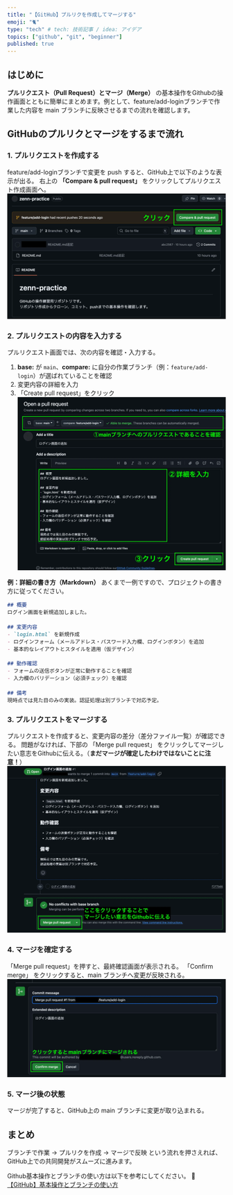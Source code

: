 ```yaml
---
title: "【GitHub】プルリクを作成してマージする"
emoji: "🐈"
type: "tech" # tech: 技術記事 / idea: アイデア
topics: ["github", "git", "beginner"]
published: true
---
```


## はじめに
**プルリクエスト（Pull Request）とマージ（Merge）** の基本操作をGithubの操作画面とともに簡単にまとめます。例として、feature/add-loginブランチで作業した内容を main ブランチに反映させるまでの流れを確認します。

## GitHubのプルリクとマージをするまで流れ
### 1. プルリクエストを作成する

feature/add-loginブランチで変更を push すると、GitHub上で以下のような表示が出る。
右上の **「Compare & pull request」** をクリックしてプルリクエスト作成画面へ。
![Githubのプルリクエストボタン](/images/github-pull-request01.webp)  

### 2. プルリクエストの内容を入力する

プルリクエスト画面では、次の内容を確認・入力する。

1. **base:** が `main`、**compare:** に自分の作業ブランチ（例：`feature/add-login`）が選ばれていることを確認  
2. 変更内容の詳細を入力  
3. 「Create pull request」をクリック  
![Githubのプルリクエストボタン](/images/github-pull-request02.webp)  

**例：詳細の書き方（Markdown）**
あくまで一例ですので、プロジェクトの書き方に従ってください。
```md
## 概要
ログイン画面を新規追加しました。

## 変更内容
- `login.html` を新規作成  
- ログインフォーム（メールアドレス・パスワード入力欄、ログインボタン）を追加  
- 基本的なレイアウトとスタイルを適用（仮デザイン）

## 動作確認
- フォームの送信ボタンが正常に動作することを確認  
- 入力欄のバリデーション（必須チェック）を確認  

## 備考
現時点では見た目のみの実装。認証処理は別ブランチで対応予定。
```

### 3. プルリクエストをマージする

プルリクエストを作成すると、変更内容の差分（差分ファイル一覧）が確認できる。
問題がなければ、下部の 「Merge pull request」 をクリックしてマージしたい意志をGithubに伝える。（**まだマージが確定したわけではないことに注意！**）
![GithubのMerge-pull-requestボタン](/images/github-pull-request03.webp)  

### 4. マージを確定する
「Merge pull request」を押すと、最終確認画面が表示される。
「Confirm merge」 をクリックすると、main ブランチへ変更が反映される。
![GithubのMerge-pull-requestボタン](/images/github-pull-request04.webp)  


### 5. マージ後の状態

マージが完了すると、GitHub上の main ブランチに変更が取り込まれる。

## まとめ
ブランチで作業 → プルリクを作成 → マージで反映
という流れを押さえれば、GitHub上での共同開発がスムーズに進みます。

Github基本操作とブランチの使い方は以下を参考にしてください。
📘 [【GitHub】基本操作とブランチの使い方](https://zenn.dev/divsawa/articles/20251010_teaching-github-branch-basic)
